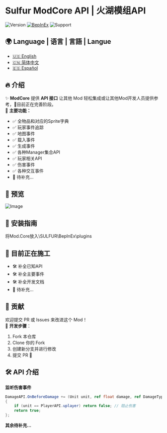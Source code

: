 # Sulfur ModCore API | 火湖模组API
![Version](https://img.shields.io/badge/version-0.3.6Alpha-blue)
[![BepInEx](https://img.shields.io/badge/BepInEx-5.4.21-green)](https://docs.bepinex.dev/)
![Support](https://img.shields.io/badge/support-ModdingCommunity-green)

## 🌍 Language | 语言 | 言語 | Langue
- [🇺🇸 English](README.EN.md)
- [🇨🇳 简体中文](README.md)
- [🇪🇸 Español](README.es.md)

## 🔥 介绍
✨ **ModCore** 提供 **API 接口** 让其他 Mod 轻松集成或让其他Mod开发人员提供参考，🚧目前正在完善阶段。  
🎯 **主要功能：**
- ✅ 全物品和对应的Sprite字典
- ✅ 玩家事件追踪
- ✅ 地图事件
- ✅ 载入事件
- ✅ 生成事件
- ✅ 各种Manager集合API
- ✅ 玩家相关API
- ✅ 伤害事件
- ✅ 各种交互事件
- 📌 待补充...

## 📸 预览
![Image](https://github.com/user-attachments/assets/e4e23bee-fd30-4c21-85ec-78261142eb42)

## 🚀 安装指南
将Mod.Core放入\SULFUR\BepInEx\plugins

## 🚧 目前正在施工
- 🛠️ 补全已知API
- 🛠️ 补全主要事件
- 🛠️ 补全开发文档
- 📌 待补充...

## 🤝 贡献
欢迎提交 PR 或 Issues 来改进这个 Mod！  
📌 **开发步骤**：
1. Fork 本仓库
2. Clone 你的 Fork
3. 创建新分支并进行修改
4. 提交 PR 🎉

## 🛠 API 介绍
**监听伤害事件**
```csharp
DamageAPI.OnBeforeDamage += (Unit unit, ref float damage, ref DamageType type, ref DamageSourceData source, ref Hitbox hitbox, ref Vector3 point) =>
{
    if (unit == PlayerAPI.uplayer) return false; // 阻止伤害
    return true;
};
```

**其余待补充...**



